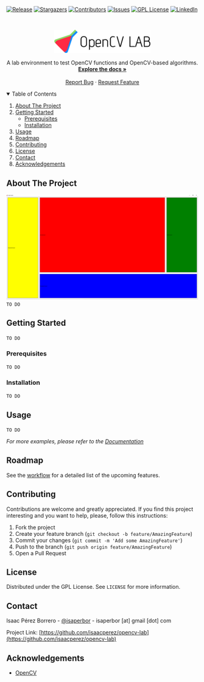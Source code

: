 [![Release][release-shield]][release-url]
[![Stargazers][stars-shield]][stars-url]
[![Contributors][contributors-shield]][contributors-url]
[![Issues][issues-shield]][issues-url]
[![GPL License][license-shield]][license-url]
[![LinkedIn][linkedin-shield]][linkedin-url]



<!-- PROJECT LOGO -->
<br />
<p align="center">
  <a href="https://github.com/isaacperez/opencv-lab">
    <img src="media/logo_with_text.png" alt="OpenCV LAB" width="50%">
  </a>

  <p align="center">
    A lab environment to test OpenCV functions and OpenCV-based algorithms.
    <br />
    <a href="https://github.com/isaacperez/opencv-lab/docs/"><strong>Explore the docs »</strong></a>
    <br />
    <br />
    <a href="https://github.com/isaacperez/opencv-lab/issues">Report Bug</a>
    ·
    <a href="https://github.com/isaacperez/opencv-lab/issues">Request Feature</a>
  </p>
</p>



<!-- TABLE OF CONTENTS -->
<details open="open">
  <summary>Table of Contents</summary>
  <ol>
    <li>
      <a href="#about-the-project">About The Project</a>
    </li>
    <li>
      <a href="#getting-started">Getting Started</a>
      <ul>
        <li><a href="#prerequisites">Prerequisites</a></li>
        <li><a href="#installation">Installation</a></li>
      </ul>
    </li>
    <li><a href="#usage">Usage</a></li>
    <li><a href="#roadmap">Roadmap</a></li>
    <li><a href="#contributing">Contributing</a></li>
    <li><a href="#license">License</a></li>
    <li><a href="#contact">Contact</a></li>
    <li><a href="#acknowledgements">Acknowledgements</a></li>
  </ol>
</details>



<!-- ABOUT THE PROJECT -->
## About The Project

[![OpenCV LAB Screen Shot][product-screenshot]](https://github.com/isaacperez/opencv-lab/blob/master/media/logo.png)
`TO DO`



<!-- GETTING STARTED -->
## Getting Started
`TO DO`

### Prerequisites
`TO DO`

### Installation
`TO DO`


<!-- USAGE EXAMPLES -->
## Usage
`TO DO`

_For more examples, please refer to the [Documentation](https://github.com/isaacperez/opencv-lab/docs)_



<!-- ROADMAP -->
## Roadmap
See the [workflow](https://github.com/isaacperez/opencv-lab/projects/1) for a detailed list of the upcoming features.


<!-- CONTRIBUTING -->
## Contributing
Contributions are welcome and greatly appreciated. If you find this project interesting and you want to help, please, follow this instructions:

1. Fork the project
2. Create your feature branch (`git checkout -b feature/AmazingFeature`)
3. Commit your changes (`git commit -m 'Add some AmazingFeature'`)
4. Push to the branch (`git push origin feature/AmazingFeature`)
5. Open a Pull Request


<!-- LICENSE -->
## License

Distributed under the GPL License. See `LICENSE` for more information.


<!-- CONTACT -->
## Contact

Isaac Pérez Borrero - [@isaperbor](https://twitter.com/isaperbor) - isaperbor [at] gmail [dot] com

Project Link: [https://github.com/isaacperez/opencv-lab](https://github.com/isaacperez/opencv-lab)


<!-- ACKNOWLEDGEMENTS -->
## Acknowledgements
* [OpenCV](https://opencv.org/)


<!-- MARKDOWN LINKS & IMAGES -->
[release-shield]: https://img.shields.io/github/v/release/isaacperez/opencv-lab
[release-url]: https://github.com/isaacperez/opencv-lab/releases
[stars-shield]: https://img.shields.io/github/stars/isaacperez/opencv-lab?style=social
[stars-url]: https://github.com/isaacperez/opencv-lab/stargazers
[contributors-shield]: https://img.shields.io/github/contributors/isaacperez/opencv-lab
[contributors-url]: https://github.com/isaacperez/opencv-lab/graphs/contributors
[issues-shield]: https://img.shields.io/github/issues/othneildrew/Best-README-Template.svg?style=flat
[issues-url]: https://github.com/othneildrew/Best-README-Template/issues
[license-shield]: https://img.shields.io/badge/license-GPL-green
[license-url]: https://github.com/isaacperez/opencv-lab/blob/master/LICENSE.txt
[linkedin-shield]: https://img.shields.io/badge/-LinkedIn-black.svg?style=flat&logo=linkedin&colorB=555
[linkedin-url]: https://www.linkedin.com/in/isaperbor/
[product-screenshot]: media/screenshot.png

